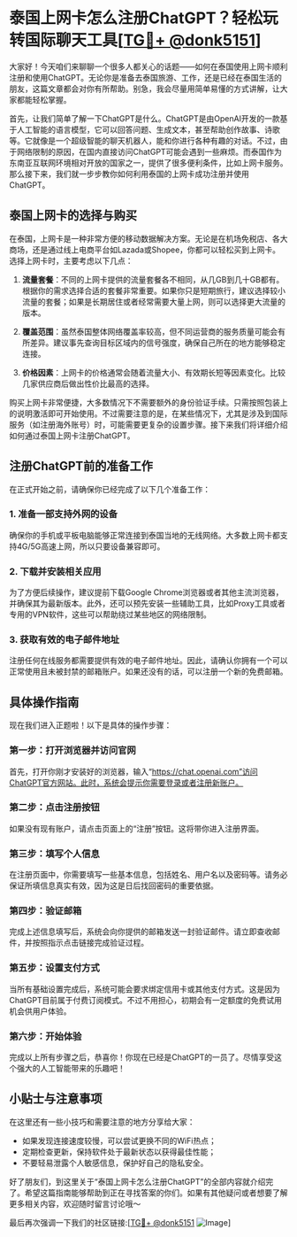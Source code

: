 # 泰国上网卡怎么注册ChatGPT？轻松玩转国际聊天工具[[TG💪+ @donk5151](https://t.me/s/donk5151)]

大家好！今天咱们来聊聊一个很多人都关心的话题——如何在泰国使用上网卡顺利注册和使用ChatGPT。无论你是准备去泰国旅游、工作，还是已经在泰国生活的朋友，这篇文章都会对你有所帮助。别急，我会尽量用简单易懂的方式讲解，让大家都能轻松掌握。

首先，让我们简单了解一下ChatGPT是什么。ChatGPT是由OpenAI开发的一款基于人工智能的语言模型，它可以回答问题、生成文本，甚至帮助创作故事、诗歌等。它就像是一个超级智能的聊天机器人，能和你进行各种有趣的对话。不过，由于网络限制的原因，在国内直接访问ChatGPT可能会遇到一些麻烦。而泰国作为东南亚互联网环境相对开放的国家之一，提供了很多便利条件，比如上网卡服务。那么接下来，我们就一步步教你如何利用泰国的上网卡成功注册并使用ChatGPT。

## 泰国上网卡的选择与购买

在泰国，上网卡是一种非常方便的移动数据解决方案。无论是在机场免税店、各大商场，还是通过线上电商平台如Lazada或Shopee，你都可以轻松买到上网卡。选择上网卡时，主要考虑以下几点：

1. **流量套餐**：不同的上网卡提供的流量套餐各不相同，从几GB到几十GB都有。根据你的需求选择合适的套餐非常重要。如果你只是短期旅行，建议选择较小流量的套餐；如果是长期居住或者经常需要大量上网，则可以选择更大流量的版本。

2. **覆盖范围**：虽然泰国整体网络覆盖率较高，但不同运营商的服务质量可能会有所差异。建议事先查询目标区域内的信号强度，确保自己所在的地方能够稳定连接。

3. **价格因素**：上网卡的价格通常会随着流量大小、有效期长短等因素变化。比较几家供应商后做出性价比最高的选择。

购买上网卡非常便捷，大多数情况下不需要额外的身份验证手续。只需按照包装上的说明激活即可开始使用。不过需要注意的是，在某些情况下，尤其是涉及到国际服务（如注册海外账号）时，可能需要更复杂的设置步骤。接下来我们将详细介绍如何通过泰国上网卡注册ChatGPT。

## 注册ChatGPT前的准备工作

在正式开始之前，请确保你已经完成了以下几个准备工作：

### 1. 准备一部支持外网的设备
确保你的手机或平板电脑能够正常连接到泰国当地的无线网络。大多数上网卡都支持4G/5G高速上网，所以只要设备兼容即可。

### 2. 下载并安装相关应用
为了方便后续操作，建议提前下载Google Chrome浏览器或者其他主流浏览器，并确保其为最新版本。此外，还可以预先安装一些辅助工具，比如Proxy工具或者专用的VPN软件，这些可以帮助绕过某些地区的网络限制。

### 3. 获取有效的电子邮件地址
注册任何在线服务都需要提供有效的电子邮件地址。因此，请确认你拥有一个可以正常使用且未被封禁的邮箱账户。如果还没有的话，可以注册一个新的免费邮箱。

## 具体操作指南

现在我们进入正题啦！以下是具体的操作步骤：

### 第一步：打开浏览器并访问官网
首先，打开你刚才安装好的浏览器，输入“https://chat.openai.com”访问ChatGPT官方网站。此时，系统会提示你需要登录或者注册新账户。

### 第二步：点击注册按钮
如果没有现有账户，请点击页面上的“注册”按钮。这将带你进入注册界面。

### 第三步：填写个人信息
在注册页面中，你需要填写一些基本信息，包括姓名、用户名以及密码等。请务必保证所填信息真实有效，因为这是日后找回密码的重要依据。

### 第四步：验证邮箱
完成上述信息填写后，系统会向你提供的邮箱发送一封验证邮件。请立即查收邮件，并按照指示点击链接完成验证过程。

### 第五步：设置支付方式
当所有基础设置完成后，系统可能会要求绑定信用卡或其他支付方式。这是因为ChatGPT目前属于付费订阅模式。不过不用担心，初期会有一定额度的免费试用机会供用户体验。

### 第六步：开始体验
完成以上所有步骤之后，恭喜你！你现在已经是ChatGPT的一员了。尽情享受这个强大的人工智能带来的乐趣吧！

## 小贴士与注意事项

在这里还有一些小技巧和需要注意的地方分享给大家：
- 如果发现连接速度较慢，可以尝试更换不同的WiFi热点；
- 定期检查更新，保持软件处于最新状态以获得最佳性能；
- 不要轻易泄露个人敏感信息，保护好自己的隐私安全。

好了朋友们，到这里关于“泰国上网卡怎么注册ChatGPT”的全部内容就介绍完了。希望这篇指南能够帮助到正在寻找答案的你们。如果有其他疑问或者想要了解更多相关内容，欢迎随时留言讨论哦～

最后再次强调一下我们的社区链接:[[TG💪+ @donk5151](https://t.me/s/donk5151) ![Image](https://i.postimg.cc/rwNCRYN7/Snipaste-2025-04-30-17-27-05.png)]